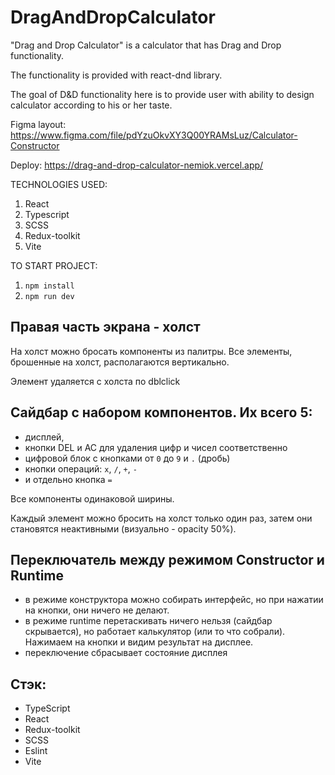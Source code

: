 # DragAndDropCalculator

"Drag and Drop Calculator" is a calculator that has Drag and Drop functionality.

The functionality is provided with react-dnd library.

The goal of D&D functionality here is to provide user with ability to design calculator according to his or her taste.

Figma layout: https://www.figma.com/file/pdYzuOkvXY3Q00YRAMsLuz/Calculator-Constructor

Deploy: https://drag-and-drop-calculator-nemiok.vercel.app/

TECHNOLOGIES USED:
1. React
2. Typescript
3. SCSS
4. Redux-toolkit
5. Vite

TO START PROJECT: 
 1. `npm install`
 2. `npm run dev`

## Правая **часть экрана - холст**

На холст можно бросать компоненты из палитры. Все элементы, брошенные на холст, располагаются вертикально.

Элемент удаляется с холста по dblclick

## **Сайдбар с набором компонентов**. Их всего 5:

- дисплей,
- кнопки DEL и AC для удаления цифр и чисел соответственно 
- цифровой блок с кнопками от `0` до `9` и `.` (дробь)
- кнопки операций: `x`, `/`, `+`, `-`
- и отдельно кнопка `=`

Все компоненты одинаковой ширины.

Каждый элемент можно бросить на холст только один раз, затем они становятся неактивными (визуально - opacity 50%).

## **Переключатель** между режимом Constructor и Runtime

- в режиме конструктора можно собирать интерфейс, но при нажатии на кнопки, они ничего не делают.
- в режиме runtime перетаскивать ничего нельзя (сайдбар скрывается), но работает калькулятор (или то что собрали). Нажимаем на кнопки и видим результат на дисплее.
- переключение сбрасывает состояние дисплея

## Стэк:

- TypeScript
- React
- Redux-toolkit
- SCSS
- Eslint
- Vite
